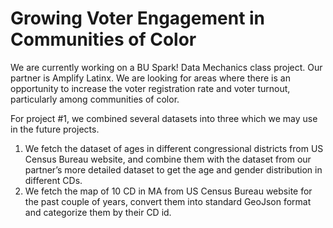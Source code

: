 # Growing Voter Engagement in Communities of Color
We are currently working on a BU Spark! Data Mechanics class project. Our partner is Amplify Latinx. We are looking for areas where there is an opportunity to increase the voter registration rate and voter turnout, particularly among communities of color.

For project #1, we combined several datasets into three which we may use in the future projects. 

1. We fetch the dataset of ages in different congressional districts from US Census Bureau website, and combine them with the dataset from our partner’s more detailed dataset to get the age and gender distribution in different CDs.
2. We fetch the map of 10 CD in MA from US Census Bureau website for the past couple of years, convert them into standard GeoJson format and categorize them by their CD id.
